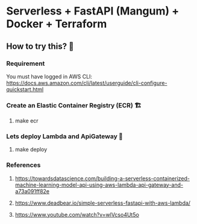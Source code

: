 # Serverless + FastAPI (Mangum) + Docker + Terraform

## How to try this? 🤔

### Requirement

You must have logged in AWS CLI: https://docs.aws.amazon.com/cli/latest/userguide/cli-configure-quickstart.html

### Create an Elastic Container Registry (ECR) 🏗

1. make ecr

### Lets deploy Lambda and ApiGateway 🚀

1. make deploy

### References

1. https://towardsdatascience.com/building-a-serverless-containerized-machine-learning-model-api-using-aws-lambda-api-gateway-and-a73a091ff82e

2. https://www.deadbear.io/simple-serverless-fastapi-with-aws-lambda/

3. https://www.youtube.com/watch?v=wlVcso4Ut5o
